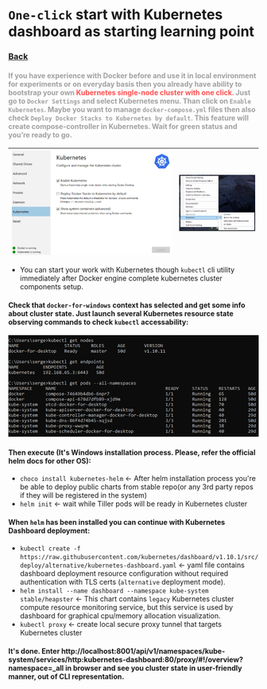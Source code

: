 # `One-click` start with Kubernetes dashboard as starting learning point

### [Back](../README.md)

#### <p style="color:#a0a0a0">If you have experience with Docker before and use it in local environment for experiments or on everyday basis then you already have ability to bootstrap your own <span style="color:#ff5050">Kubernetes single-node cluster with one click. </span>Just go to `Docker Settings` and select Kubernetes menu. Than click on `Enable Kubernetes`. Maybe you want to manage `docker-compose.yml` files then also check `Deploy Docker Stacks to Kubernetes by default`. This feature will create compose-controller in Kubernetes. Wait for green status and you’re ready to go.</p>

| <img src="images/docker-for-windows-k8s.png"> | <img src="images/docker-for-windows-k8s-settings.png" width="350"> |
| --------------------------------------------- | ------------------------------------------------------------------ |

- You can start your work with Kubernetes though `kubectl` cli utility immediately after Docker engine complete kubernetes cluster components setup.

#### Check that `docker-for-windows` context has selected and get some info about cluster state. Just launch several Kubernetes resource state observing commands to check `kubectl` accessability:

<img src="images/docker-for-windows-k8s-kubectl.png">

#### Then execute (It's Windows installation process. Please, refer the official helm docs for other OS):
- ```choco install kubernetes-helm``` <- After helm installation process you're be able to deploy public charts from stable repo(or any 3rd party repos if they will be registered in the system)
- ```helm init``` <- wait while Tiller pods will be ready in Kubernetes cluster

#### When `helm` has been installed you can continue with Kubernetes Dashboard deployment:
- ```kubectl create -f https://raw.githubusercontent.com/kubernetes/dashboard/v1.10.1/src/deploy/alternative/kubernetes-dashboard.yaml``` <- yaml file contains dashboard deployment resource configuration without required authentication with TLS certs (`alternative` deployment mode).
- ```helm install --name dashboard --namespace kube-system stable/heapster``` <- This chart contains `legacy` Kubernetes cluster compute resource monitoring service, but this service is used by dashboard for graphical cpu/memory allocation visualization.
- ```kubectl proxy``` <- create local secure proxy tunnel that targets Kubernetes cluster

#### It's done. Enter http://localhost:8001/api/v1/namespaces/kube-system/services/http:kubernetes-dashboard:80/proxy/#!/overview?namespace=_all in browser and see you cluster state in user-friendly manner, out of CLI representation.